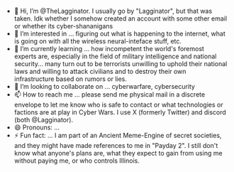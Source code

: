 - 👋 Hi, I’m @TheLagginator.  I usually go by "Lagginator", but that was taken.  Idk whether I somehow created an account with some other email or whether its cyber-shananigans
- 👀 I’m interested in ... figuring out what is happening to the internet, what is going on with all the wireless neural-inteface stuff, etc.
- 🌱 I’m currently learning ... how incompetent the world's foremost experts are, especially in the field of military intelligence and national security... many turn out to be terrorists unwilling to uphold their national laws and willing to attack civilians and to destroy their own infrastructure based on rumors or lies.
- 💞️ I’m looking to collaborate on ... cyberwarfare, cybersecurity
- 📫 How to reach me ... please send me physical mail in a discrete envelope to let me know who is safe to contact or what technologies or factions are at play in Cyber Wars. I use X (formerly Twitter) and discord (both @Lagginator).
- 😄 Pronouns: ...
- ⚡ Fun fact: ... I am part of an Ancient Meme-Engine of secret societies, and they might have made references to me in "Payday 2".  I still don't know what anyone's plans are, what they expect to gain from using me without paying me, or who controls Illinois.

<!---
TheLagginator/TheLagginator is a ✨ special ✨ repository because its `README.md` (this file) appears on your GitHub profile.
You can click the Preview link to take a look at your changes.
--->
